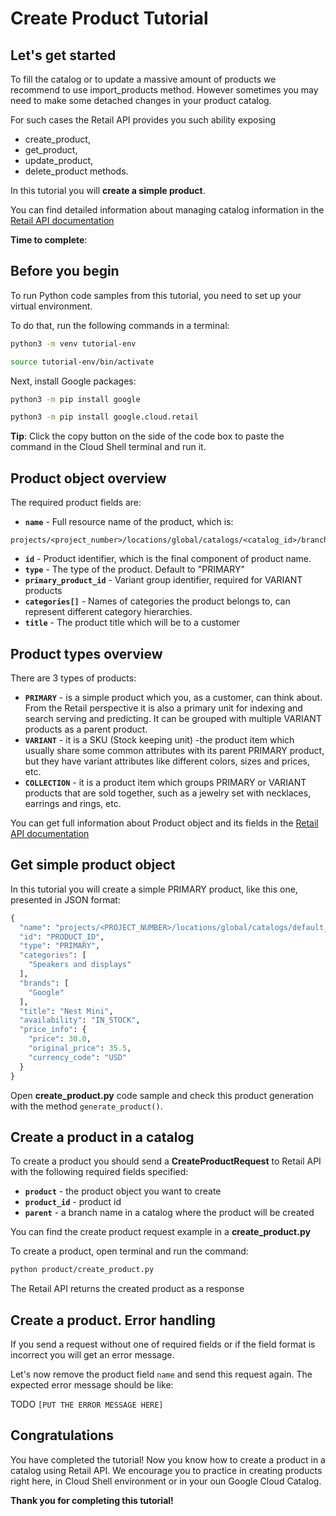 # **Create Product Tutorial**

## Let's get started

To fill the catalog or to update a massive amount of products we recommend to use import_products method. However
sometimes you may need to make some detached changes in your product catalog. 

For such cases the Retail API provides you such ability
exposing 
 - create_product, 
 - get_product, 
 - update_product,
 - delete_product methods.

In this tutorial you will **create a simple product**.

You can find detailed information about managing catalog information in the [Retail API documentation](https://cloud.google.com/retail/docs/manage-catalog)

**Time to complete**: 
<walkthrough-tutorial-duration duration="2.0"></walkthrough-tutorial-duration>

## Before you begin

To run Python code samples from this tutorial, you need to set up your virtual environment.

To do that, run the following commands in a terminal:

```bash
python3 -m venv tutorial-env
```

```bash
source tutorial-env/bin/activate
```

Next, install Google packages:

```bash
python3 -m pip install google
```

```bash
python3 -m pip install google.cloud.retail
```

**Tip**: Click the copy button on the side of the code box to paste the command in the Cloud Shell terminal and run it.


## Product object overview

The required product fields are:

 - **```name```** - Full resource name of the product, which is:
 ```none
 projects/<project_number>/locations/global/catalogs/<catalog_id>/branches/<branch_id>/products/<product_id>
 ```

 - **```id```** - Product identifier, which is the final component of product name.
 - **```type```** - The type of the product. Default to "PRIMARY"
 - **```primary_product_id```** - Variant group identifier, required for VARIANT products
 - **```categories[]```** - Names of categories the product belongs to, can represent different category hierarchies.
 - **```title```** - The product title which will be to a customer


## Product types overview

There are 3 types of products:

- **```PRIMARY```** - is a simple product which you, as a customer, can think about. From the Retail perspective it is also a
  primary unit for indexing and search serving and predicting. It can be grouped with multiple VARIANT products as a parent product.
- **```VARIANT```** - it is a SKU (Stock keeping unit) -the product item which usually share some common attributes with its parent PRIMARY product, but
  they have variant attributes like different colors, sizes and prices, etc.
- **```COLLECTION```** - it is a product item which groups PRIMARY or VARIANT products that are sold together, such as a jewelry set with necklaces, earrings and rings, etc.

You can get full information about Product object and its fields in
the [Retail API documentation](https://cloud.google.com/retail/docs/reference/rpc/google.cloud.retail.v2#google.cloud.retail.v2.Product)

## Get simple product object

In this tutorial you will create a simple PRIMARY product, like this one, presented in JSON format:

```py
{
  "name": "projects/<PROJECT_NUMBER>/locations/global/catalogs/default_catalog/branches/default_branch/products/<PRODUCT_ID>",
  "id": "PRODUCT_ID",
  "type": "PRIMARY",
  "categories": [
    "Speakers and displays"
  ],
  "brands": [
    "Google"
  ], 
  "title": "Nest Mini",
  "availability": "IN_STOCK",
  "price_info": {
    "price": 30.0,
    "original_price": 35.5,
    "currency_code": "USD"
  }
}
```

Open **create_product.py** code sample and check this product generation with the method ```generate_product()```.

## Create a product in a catalog

To create a product you should send a **CreateProductRequest** to Retail API with the following required fields specified:
 - **```product```** - the product object you want to create
 - **```product_id```** - product id 
 - **```parent```** - a branch name in a catalog where the product will be created

You can find the create product request example in a **create_product.py**

To create a product, open terminal and run the command:

```bash
python product/create_product.py
```

The Retail API returns the created product as a response

## Create a product. Error handling

If you send a request without one of required fields or if the field format is incorrect you will get an error message.

Let's now remove the product field ```name``` and send this request again. The expected error message should be like:

TODO ```[PUT THE ERROR MESSAGE HERE]```

## Congratulations

<walkthrough-conclusion-trophy></walkthrough-conclusion-trophy>

You have completed the tutorial! Now you know how to create a product in a catalog using Retail API. We encourage you to 
practice in creating products right here, in Cloud Shell environment or in your oun Google Cloud Catalog.

**Thank you for completing this tutorial!**

